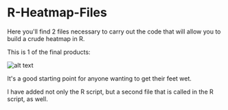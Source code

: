 # R-Heatmap-Files
Here you'll find 2 files necessary to carry out the code
that will allow you to build a crude heatmap in R.

This is 1 of the final products:

![alt text](https://github.com/vinmperez/R-Heatmap-Files/blob/master/heatmap_tutorial.png)

It's a good starting point for anyone wanting to get their feet wet. 

I have added not only the R script, but a second file that 
is called in the R script, as well. 

